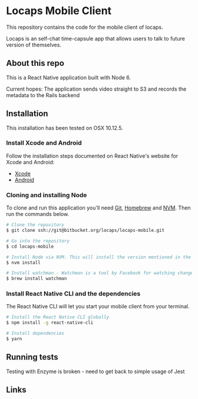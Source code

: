 # Locaps Mobile Client

This repository contains the code for the mobile client of locaps.

Locaps is an self-chat time-capsule app that allows users to talk to future version of themselves.

## About this repo

This is a React Native application built with Node 6. 

Current hopes:
The application sends video straight to S3 and records the metadata to the Rails backend

## Installation

This installation has been tested on OSX 10.12.5.

### Install Xcode and Android 

Follow the installation steps documented on React Native's website for Xcode and Android:
  * [Xcode](https://facebook.github.io/react-native/docs/getting-started.html#xcode)
  * [Android](https://facebook.github.io/react-native/docs/getting-started.html#android-development-environment)

### Cloning and installing Node
To clone and run this application you'll need [Git](https://git-scm.com/), [Homebrew](https://brew.sh/) and [NVM](https://github.com/creationix/nvm). Then run the commands below.

```bash
# Clone the repository
$ git clone ssh://git@bitbucket.org/locaps/locaps-mobile.git

# Go into the repository
$ cd locaps-mobile

# Install Node via NVM. This will install the version mentioned in the .nvmrc file.
$ nvm install

# Install watchman - Watchman is a tool by Facebook for watching changes in the filesystem. It is highly recommended you install it for better performance.
$ brew install watchman
```

### Install React Native CLI and the dependencies

The React Native CLI will let you start your mobile client from your terminal.

```bash
# Install the React Native CLI globally
$ npm install -g react-native-cli

# Install dependencies
$ yarn
```

## Running tests

Testing with Enzyme is broken - need to get back to simple usage of Jest

## Links

